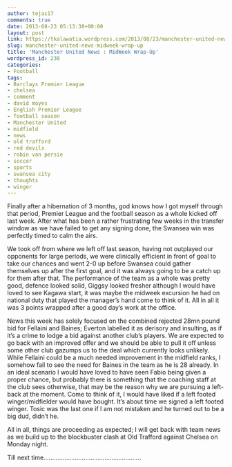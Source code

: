 ```yaml
---
author: tejas17
comments: true
date: 2013-08-23 05:13:38+00:00
layout: post
link: https://tkalawatia.wordpress.com/2013/08/23/manchester-united-news-midweek-wrap-up/
slug: manchester-united-news-midweek-wrap-up
title: 'Manchester United News : MidWeek Wrap-Up'
wordpress_id: 230
categories:
- Football
tags:
- Barclays Premier League
- chelsea
- comment
- david moyes
- English Premier League
- football season
- Manchester United
- midfield
- news
- old trafford
- red devils
- robin van persie
- soccer
- sports
- swansea city
- thoughts
- winger
---
```


Finally after a hibernation of 3 months, god knows how I got myself through that period, Premier League and the football season as a whole kicked off last week. After what has been a rather frustrating few weeks in the transfer window as we have failed to get any signing done, the Swansea win was perfectly timed to calm the airs.

We took off from where we left off last season, having not outplayed our opponents for large periods, we were clinically efficient in front of goal to take our chances and went 2-0 up before Swansea could gather themselves up after the first goal, and it was always going to be a catch up for them after that. The performance of the team as a whole was pretty good, defence looked solid, Giggsy looked fresher although I would have loved to see Kagawa start, it was maybe the midweek excursion he had on national duty that played the manager’s hand come to think of it. All in all it was 3 points wrapped after a good day’s work at the office.

News this week has solely focused on the combined rejected 28mn pound bid for Fellaini and Baines; Everton labelled it as derisory and insulting, as if it’s a crime to lodge a bid against another club’s players. We are expected to go back with an improved offer and we should be able to pull it off unless some other club gazumps us to the deal which currently looks unlikely. While Fellaini could be a much needed improvement in the midfield ranks, I somehow fail to see the need for Baines in the team as he is 28 already. In an ideal scenario I would have loved to have seen Fabio being given a proper chance, but probably there is something that the coaching staff at the club sees otherwise, that may be the reason why we are pursuing a left-back at the moment. Come to think of it, I would have liked if a left footed winger/midfielder would have bought. It’s about time we signed a left footed winger. Tosic was the last one if I am not mistaken and he turned out to be a big dud, didn’t he.

All in all, things are proceeding as expected; I will get back with team news as we build up to the blockbuster clash at Old Trafford against Chelsea on Monday night.

Till next time………………………………………………..

